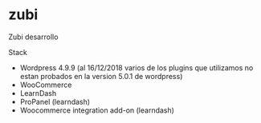 # zubi
Zubi desarrollo

Stack
+ Wordpress 4.9.9 (al 16/12/2018 varios de los plugins que utilizamos no estan probados en la version 5.0.1 de wordpress)
+ WooCommerce 
+ LearnDash
+ ProPanel (learndash)
+ Woocommerce integration add-on (learndash)

